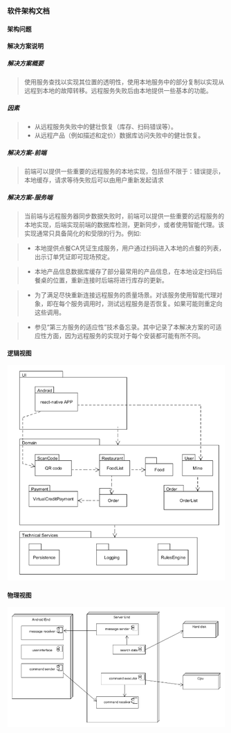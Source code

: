 ### 软件架构文档
#### 架构问题
#### 解决方案说明
##### 解决方案概要
> 使用服务查找以实现其位置的透明性，使用本地服务中的部分复制以实现从远程到本地的故障转移。远程服务失败后由本地提供一些基本的功能。

##### 因素
>* 从远程服务失败中的健壮恢复（库存、扫码错误等）。
>* 从远程产品（例如描述和定价）数据库访问失败中的健壮恢复。

##### 解决方案-前端
> 前端可以提供一些重要的远程服务的本地实现，包括但不限于：错误提示，本地缓存，请求等待失败后可以由用户重新发起请求

##### 解决方案-服务端

> 当前端与远程服务器同步数据失败时，前端可以提供一些重要的远程服务的本地实现，后端实现前端的数据库检测，更新同步，或者使用智能代理。该实现通常只具备简化的和受限的行为。例如:

>* 本地提供点餐CA凭证生成服务，用户通过扫码进入本地的点餐的列表，出示订单凭证即可现场预定。

>* 本地产品信息数据库缓存了部分最常用的产品信息，在本地设定扫码后餐桌的位置，重新连接时后端将进行库存的更新。

>* 为了满足尽快重新连接远程服务的质量场景。对该服务使用智能代理对象，即在每个服务调用时，测试远程服务是否恢复。如果可能则重定向这些调用。

>* 参见“第三方服务的适应性”技术备忘录。其中记录了本解决方案的可适应性方面，因为远程服务的实现对于每个安装都可能有所不同。

#### 逻辑视图
![逻辑视图](../Assets/software-architecture-document/LogicalView.png)
#### 物理视图
![物理视图](../Assets/software-architecture-document/PhysicalView.png)